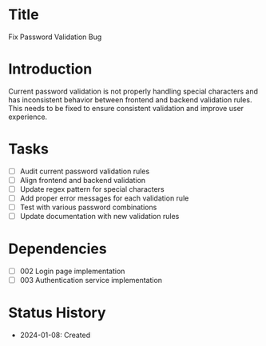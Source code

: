 # Title
Fix Password Validation Bug

# Introduction
Current password validation is not properly handling special characters and has inconsistent behavior between frontend and backend validation rules. This needs to be fixed to ensure consistent validation and improve user experience.

# Tasks
- [ ] Audit current password validation rules
- [ ] Align frontend and backend validation
- [ ] Update regex pattern for special characters
- [ ] Add proper error messages for each validation rule
- [ ] Test with various password combinations
- [ ] Update documentation with new validation rules

# Dependencies
- [ ] 002 Login page implementation
- [ ] 003 Authentication service implementation

# Status History
- 2024-01-08: Created 